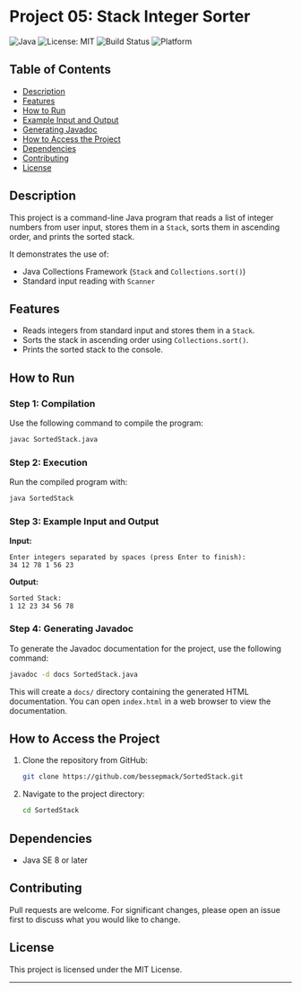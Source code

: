 # Project 05: Stack Integer Sorter
![Java](https://img.shields.io/badge/Java-8-blue)
![License: MIT](https://img.shields.io/badge/License-MIT-green)
![Build Status](https://img.shields.io/badge/build-passing-brightgreen)
![Platform](https://img.shields.io/badge/platform-Java-lightgrey)


## Table of Contents
- [Description](#description)
- [Features](#features)
- [How to Run](#how-to-run)
- [Example Input and Output](#step-3-example-input-and-output)
- [Generating Javadoc](#step-4-generating-javadoc)
- [How to Access the Project](#how-to-access-the-project)
- [Dependencies](#dependencies)
- [Contributing](#contributing)
- [License](#license)

## Description
This project is a command-line Java program that reads a list of integer numbers from user input, stores them in a `Stack`, sorts them in ascending order, and prints the sorted stack.

It demonstrates the use of:
- Java Collections Framework (`Stack` and `Collections.sort()`)
- Standard input reading with `Scanner`

## Features
- Reads integers from standard input and stores them in a `Stack`.
- Sorts the stack in ascending order using `Collections.sort()`.
- Prints the sorted stack to the console.

## How to Run

### Step 1: Compilation
Use the following command to compile the program:
```sh
javac SortedStack.java
```

### Step 2: Execution
Run the compiled program with:
```sh
java SortedStack
```

### Step 3: Example Input and Output
**Input:**
```
Enter integers separated by spaces (press Enter to finish):
34 12 78 1 56 23
```

**Output:**
```
Sorted Stack:
1 12 23 34 56 78
```

### Step 4: Generating Javadoc
To generate the Javadoc documentation for the project, use the following command:
```sh
javadoc -d docs SortedStack.java
```

This will create a `docs/` directory containing the generated HTML documentation. You can open `index.html` in a web browser to view the documentation.

## How to Access the Project
1. Clone the repository from GitHub:
    ```sh
    git clone https://github.com/bessepmack/SortedStack.git
    ```
2. Navigate to the project directory:
    ```sh
    cd SortedStack
    ```

## Dependencies
- Java SE 8 or later

## Contributing
Pull requests are welcome. For significant changes, please open an issue first to discuss what you would like to change.

## License
This project is licensed under the MIT License.

---
